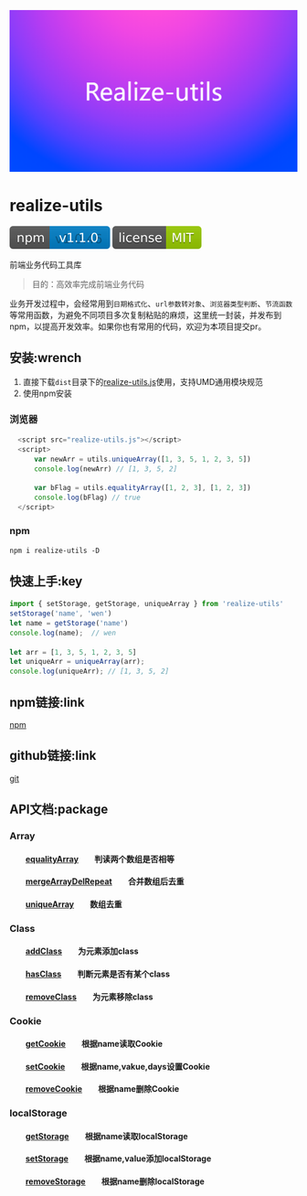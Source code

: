 [![realize-utils](./static/realize1.png)](https://github.com/wenreq/realize-utils)

# realize-utils

[![npm version](./static/npm.svg)](https://www.npmjs.com/package/realize-utils) [![license](./static/license.svg)](https://www.npmjs.com/package/realize-utils)

前端业务代码工具库

> 目的：高效率完成前端业务代码

业务开发过程中，会经常用到`日期格式化`、`url参数转对象`、`浏览器类型判断`、`节流函数`等常用函数，为避免不同项目多次复制粘贴的麻烦，这里统一封装，并发布到npm，以提高开发效率。如果你也有常用的代码，欢迎为本项目提交pr。

## 安装:wrench

1. 直接下载`dist`目录下的[realize-utils.js](https://github.com/wenreq/realize-utils/blob/master/dist/realize-utils.js)使用，支持UMD通用模块规范
2. 使用npm安装

### 浏览器

```js
  <script src="realize-utils.js"></script>
  <script>
      var newArr = utils.uniqueArray([1, 3, 5, 1, 2, 3, 5])
      console.log(newArr) // [1, 3, 5, 2]

      var bFlag = utils.equalityArray([1, 2, 3], [1, 2, 3])
      console.log(bFlag) // true
  </script>
```

### npm

``` shell
npm i realize-utils -D
```

## 快速上手:key

```js
import { setStorage, getStorage, uniqueArray } from 'realize-utils'
setStorage('name', 'wen')
let name = getStorage('name')
console.log(name);  // wen

let arr = [1, 3, 5, 1, 2, 3, 5]
let uniqueArr = uniqueArray(arr);
console.log(uniqueArr); // [1, 3, 5, 2]
```

## npm链接:link

[npm](https://www.npmjs.com/package/realize-utils)

## github链接:link

[git](https://github.com/wenreq/realize-utils)

## API文档:package

### Array

#### &emsp;&emsp;[equalityArray](https://github.com/wenreq/realize-utils/blob/master/src/array/equalityArray.js)&emsp;&emsp;判读两个数组是否相等

#### &emsp;&emsp;[mergeArrayDelRepeat](https://github.com/wenreq/realize-utils/blob/master/src/array/mergeArrayDelRepeat.js)&emsp;&emsp;合并数组后去重

#### &emsp;&emsp;[uniqueArray](https://github.com/wenreq/realize-utils/blob/master/src/array/uniqueArray.js)&emsp;&emsp;数组去重

### Class

#### &emsp;&emsp;[addClass](https://github.com/wenreq/realize-utils/blob/master/src/class/addClass.js)&emsp;&emsp;为元素添加class

#### &emsp;&emsp;[hasClass](https://github.com/wenreq/realize-utils/blob/master/src/class/hasClass.js)&emsp;&emsp;判断元素是否有某个class

#### &emsp;&emsp;[removeClass](https://github.com/wenreq/realize-utils/blob/master/src/class/removeClass.js)&emsp;&emsp;为元素移除class

### Cookie

#### &emsp;&emsp;[getCookie](https://github.com/wenreq/realize-utils/blob/master/src/cookie/getCookie.js)&emsp;&emsp;根据name读取Cookie

#### &emsp;&emsp;[setCookie](https://github.com/wenreq/realize-utils/blob/master/src/cookie/setCookie.js)&emsp;&emsp;根据name,vakue,days设置Cookie

#### &emsp;&emsp;[removeCookie](https://github.com/wenreq/realize-utils/blob/master/src/cookie/removeCookie.js)&emsp;&emsp;根据name删除Cookie

### localStorage

#### &emsp;&emsp;[getStorage](https://github.com/wenreq/realize-utils/blob/master/src/storage/index.js)&emsp;&emsp;根据name读取localStorage

#### &emsp;&emsp;[setStorage](https://github.com/wenreq/realize-utils/blob/master/src/storage/index.js)&emsp;&emsp;根据name,value添加localStorage

#### &emsp;&emsp;[removeStorage](https://github.com/wenreq/realize-utils/blob/master/src/storage/index.js)&emsp;&emsp;根据name删除localStorage
